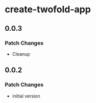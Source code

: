 # create-twofold-app

## 0.0.3

### Patch Changes

- Cleanup

## 0.0.2

### Patch Changes

- initial version
